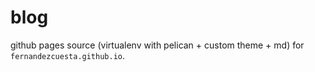 # blog
github pages source (virtualenv with pelican + custom theme + md) for `fernandezcuesta.github.io`.
